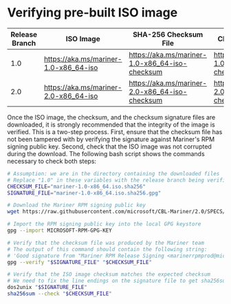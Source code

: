 # Verifying pre-built ISO image

| Release Branch | ISO Image | SHA-256 Checksum File | Checksum Signature |
| -------------- | --------- | --------------------- | ------------------ |
| 1.0            | <https://aka.ms/mariner-1.0-x86_64-iso> | <https://aka.ms/mariner-1.0-x86_64-iso-checksum> | <https://aka.ms/mariner-1.0-x86_64-iso-checksum-signature> |
| 2.0            | <https://aka.ms/mariner-2.0-x86_64-iso> | <https://aka.ms/mariner-2.0-x86_64-iso-checksum> | <https://aka.ms/mariner-2.0-x86_64-iso-checksum-signature> |

Once the ISO image, the checksum, and the checksum signature files are downloaded, it is strongly recommended that the integrity of the image is verified. This is a two-step process. First, ensure that the checksum file has not been tampered with by verifying the signature against Mariner's RPM signing public key. Second, check that the ISO image was not corrupted during the download. The following bash script shows the commands necessary to check both steps:

```bash
# Assumption: we are in the directory containing the downloaded files
# Replace "1.0" in these variables with the release branch being verified
CHECKSUM_FILE="mariner-1.0-x86_64.iso.sha256"
SIGNATURE_FILE="mariner-1.0-x86_64.iso.sha256.gpg"

# Download the Mariner RPM signing public key
wget https://raw.githubusercontent.com/microsoft/CBL-Mariner/2.0/SPECS/mariner-repos/MICROSOFT-RPM-GPG-KEY

# Import the RPM signing public key into the local GPG keystore
gpg --import MICROSOFT-RPM-GPG-KEY

# Verify that the checksum file was produced by the Mariner team
# The output of this command should contain the following string:
# 'Good signature from "Mariner RPM Release Signing <marinerrpmprod@microsoft.com>"'
gpg --verify "$SIGNATURE_FILE" "$CHECKSUM_FILE"

# Verify that the ISO image checksum matches the expected checksum
# We need to fix the line endings on the signature file to get sha256sum to accept it
dos2unix "$SIGNATURE_FILE"
sha256sum --check "$CHECKSUM_FILE"
```
